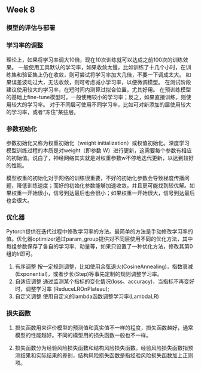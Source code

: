 ## Week 8

### 模型的评估与部署

### 学习率的调整
理论上，如果将学习率调大10倍，现在10次训练就可以达成之前100次的训练效果。
一般使用工具默认的学习率，如果收敛太慢，比如训练了十几个小时，在训练集和验证集上仍在收敛，则可尝试将学习率加大几倍，不要一下调成太大。
如果误差波动过大，无法收敛，则可考虑减小学习率，以便微调模型。
在测试阶段建议使用较大的学习率，在短时间内测算过拟合位置，尤其好用。
在预训练模型的基础上fine-tune模型时，一般使用较小的学习率；反之，如果直接训练，则使用较大的学习率。
对于不同层可使用不同学习率，比如可对新添加的层使用较大的学习率，或者“冻住”某些层。


### 参数初始化
参数初始化又称为权重初始化（weight initialization）或权值初始化。深度学习模型训练过程的本质是对weight（即参数 W）进行更新，这需要每个参数有相应的初始值。说白了，神经网络其实就是对权重参数w不停地迭代更新，以达到较好的性能。

模型权重的初始化对于网络的训练很重要，不好的初始化参数会导致梯度传播问题，降低训练速度；而好的初始化参数能够加速收敛，并且更可能找到较优解。如果权重一开始很小，信号到达最后也会很小；如果权重一开始很大，信号到达最后也会很大。


### 优化器
Pytorch提供在迭代过程中修改学习率的方法。最简单的方法是手动修改学习率的值。优化器optimizer通过param_group提供对不同层使用不同的优化方法，其中每组参数保存了各自的学习率、动量等，如果只设置了一种优化方法，修改其第0组的lr即可。

1. 有序调整
	按一定规则调整，比如使用余弦退火(CosineAnnealing)，指数衰减(Exponential)，或者步长(Step)等事先定制的规则调整学习率。
2. 自适应调整
	通过监测某个指标的变化情况(loss、accuracy)，当指标不再变好时，调整学习率 (ReduceLROnPlateau);
3. 自定义调整
	使用自定义的lambda函数调整学习率(LambdaLR)

### 损失函数
1. 损失函数用来评价模型的预测值和真实值不一样的程度，损失函数越好，通常模型的性能越好。不同的模型用的损失函数一般也不一样。

2. 损失函数分为经验风险损失函数和结构风险损失函数。经验风险损失函数指预测结果和实际结果的差别，结构风险损失函数是指经验风险损失函数加上正则项。








 


